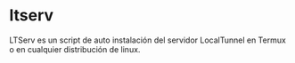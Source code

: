 # ltserv
LTServ es un script de auto instalación del servidor LocalTunnel en Termux o en cualquier distribución de linux.
